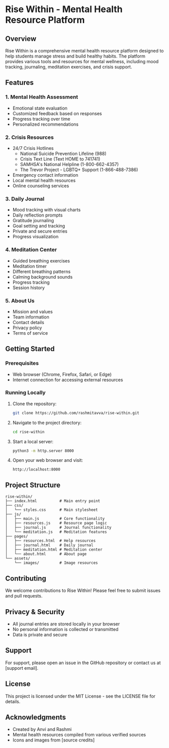 # Rise Within - Mental Health Resource Platform

## Overview
Rise Within is a comprehensive mental health resource platform designed to help students manage stress and build healthy habits. The platform provides various tools and resources for mental wellness, including mood tracking, journaling, meditation exercises, and crisis support.

## Features

### 1. Mental Health Assessment
- Emotional state evaluation
- Customized feedback based on responses
- Progress tracking over time
- Personalized recommendations

### 2. Crisis Resources
- 24/7 Crisis Hotlines
  - National Suicide Prevention Lifeline (988)
  - Crisis Text Line (Text HOME to 741741)
  - SAMHSA's National Helpline (1-800-662-4357)
  - The Trevor Project - LGBTQ+ Support (1-866-488-7386)
- Emergency contact information
- Local mental health resources
- Online counseling services

### 3. Daily Journal
- Mood tracking with visual charts
- Daily reflection prompts
- Gratitude journaling
- Goal setting and tracking
- Private and secure entries
- Progress visualization

### 4. Meditation Center
- Guided breathing exercises
- Meditation timer
- Different breathing patterns
- Calming background sounds
- Progress tracking
- Session history

### 5. About Us
- Mission and values
- Team information
- Contact details
- Privacy policy
- Terms of service

## Getting Started

### Prerequisites
- Web browser (Chrome, Firefox, Safari, or Edge)
- Internet connection for accessing external resources

### Running Locally
1. Clone the repository:
   ```bash
   git clone https://github.com/rashmitavva/rise-within.git
   ```

2. Navigate to the project directory:
   ```bash
   cd rise-within
   ```

3. Start a local server:
   ```bash
   python3 -m http.server 8000
   ```

4. Open your web browser and visit:
   ```
   http://localhost:8000
   ```

## Project Structure
```
rise-within/
├── index.html          # Main entry point
├── css/
│   └── styles.css      # Main stylesheet
├── js/
│   ├── main.js         # Core functionality
│   ├── resources.js    # Resource page logic
│   ├── journal.js      # Journal functionality
│   └── meditation.js   # Meditation features
├── pages/
│   ├── resources.html  # Help resources
│   ├── journal.html    # Daily journal
│   ├── meditation.html # Meditation center
│   └── about.html      # About page
└── assets/
    └── images/         # Image resources
```

## Contributing
We welcome contributions to Rise Within! Please feel free to submit issues and pull requests.

## Privacy & Security
- All journal entries are stored locally in your browser
- No personal information is collected or transmitted
- Data is private and secure

## Support
For support, please open an issue in the GitHub repository or contact us at [support email].

## License
This project is licensed under the MIT License - see the LICENSE file for details.

## Acknowledgments
- Created by Anvi and Rashmi
- Mental health resources compiled from various verified sources
- Icons and images from [source credits]
